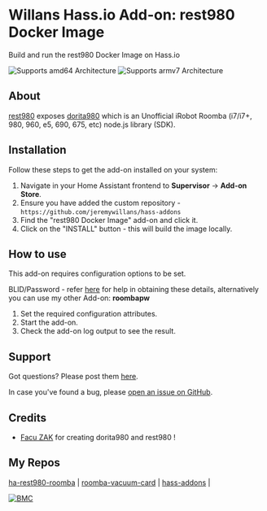 # Willans Hass.io Add-on: rest980 Docker Image

Build and run the rest980 Docker Image on Hass.io

![Supports amd64 Architecture][amd64-shield] ![Supports armv7 Architecture][armv7-shield]

## About

[rest980][rest980] exposes [dorita980][dorita980] which is an Unofficial iRobot Roomba (i7/i7+, 980, 960, e5, 690, 675, etc) node.js library (SDK).

## Installation

Follow these steps to get the add-on installed on your system:

1. Navigate in your Home Assistant frontend to **Supervisor** -> **Add-on Store**.
2. Ensure you have added the custom repository - ```https://github.com/jeremywillans/hass-addons```
3. Find the "rest980 Docker Image" add-on and click it.
4. Click on the "INSTALL" button - this will build the image locally.

## How to use

This add-on requires configuration options to be set.

BLID/Password - refer [here][blid] for help in obtaining these details, alternatively you can use my other Add-on: **roombapw**

1. Set the required configuration attributes.
2. Start the add-on.
3. Check the add-on log output to see the result.

## Support

Got questions? Please post them [here][forum].

In case you've found a bug, please [open an issue on GitHub][issue].

## Credits

- [Facu ZAK](https://github.com/koalazak) for creating dorita980 and rest980 !

## My Repos

[ha-rest980-roomba](https://github.com/jeremywillans/ha-rest980-roomba) | 
[roomba-vacuum-card](https://github.com/jeremywillans/lovelace-roomba-vacuum-card) | 
[hass-addons](https://github.com/jeremywillans/hass-addons) | 

[![BMC](https://www.buymeacoffee.com/assets/img/custom_images/white_img.png)](https://www.buymeacoffee.com/jeremywillans)

[amd64-shield]: https://img.shields.io/badge/amd64-yes-green.svg
[armv7-shield]: https://img.shields.io/badge/armv7-yes-green.svg
[forum]: https://community.home-assistant.io/t/irobot-roomba-i7-configuration-using-rest980/161175
[issue]: https://github.com/jeremywillans/hass-addons/issues
[blid]: https://github.com/koalazak/dorita980#how-to-get-your-usernameblid-and-password
[rest980]: https://github.com/koalazak/rest980
[dorita980]: https://github.com/koalazak/rest980
[facuzak]: https://github.com/koalazak
